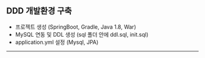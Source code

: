 ## DDD 개발환경 구축

- 프로젝트 생성 (SpringBoot, Gradle, Java 1.8, War)
- MySQL 연동 및 DDL 생성 (sql 폴더 안에 ddl.sql, init.sql)
- application.yml 설정 (Mysql, JPA)

-----------------------------------------------------

